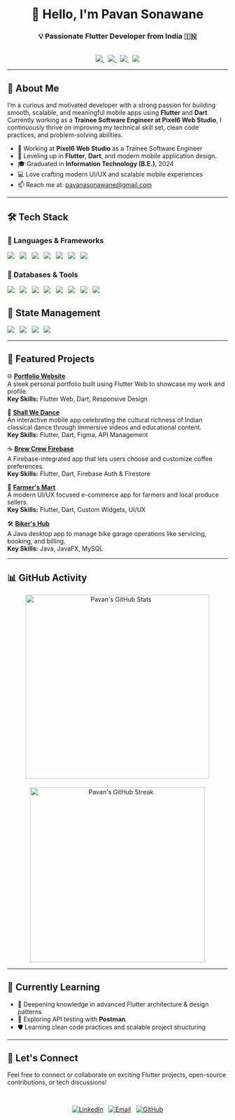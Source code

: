<div align="center">

# 👋 Hello, I'm <strong>Pavan Sonawane</strong>

###  💡 Passionate Flutter Developer from India 🇮🇳
<br>

<a href="https://pavan0209.github.io/portfolio/" target="_blank">
  <img src="https://img.shields.io/badge/Portfolio-000?style=for-the-badge&logoColor=white" />
</a>
&nbsp;
<a href="https://www.linkedin.com/in/pavansonawane0209/" target="_blank">
  <img src="https://img.shields.io/badge/LinkedIn-0077B5?style=for-the-badge&logo=linkedin&logoColor=white" />
</a>
&nbsp;
<a href="https://leetcode.com/u/C2W_Pavan/" target="_blank">
  <img src="https://img.shields.io/badge/LeetCode-FFA116?style=for-the-badge&logo=leetcode&logoColor=black" />
</a>
&nbsp;
<a href="https://www.geeksforgeeks.org/user/pavan0209/" target="_blank">
  <img src="https://img.shields.io/badge/GeeksforGeeks-1F8A70?style=for-the-badge&logo=geeksforgeeks&logoColor=white" />
</a>

---
</div>

## 🚀 About Me

I’m a curious and motivated developer with a strong passion for building smooth, scalable, and meaningful mobile apps using **Flutter** and **Dart**. Currently working as a **Trainee Software Engineer at Pixel6 Web Studio**, I continuously thrive on improving my technical skill set, clean code practices, and problem-solving abilities.

- 🔭 Working at **Pixel6 Web Studio** as a Trainee Software Engineer  
- 🌱 Leveling up in **Flutter**, **Dart**, and modern mobile application design. 
- 🎓 Graduated in **Information Technology (B.E.)**, 2024  
- 💻 Love crafting modern UI/UX and scalable mobile experiences  
- 📫 Reach me at: [pavanasonawane@gmail.com](mailto:pavanasonawane@gmail.com)

---

## 🛠️ Tech Stack

### 🧰 Languages & Frameworks  
<a href=""><img src="https://img.shields.io/badge/Flutter-02569B?style=flat&logo=flutter&logoColor=white"/></a> &nbsp;
<a href=""><img src="https://img.shields.io/badge/Dart-0175C2?style=flat&logo=dart&logoColor=white"/></a> &nbsp;
<a href=""><img src="https://img.shields.io/badge/Java-ED8B00?style=flat&logo=openjdk&logoColor=white"/></a> &nbsp;
<a href=""><img src="https://img.shields.io/badge/Python-3776AB?style=flat&logo=python&logoColor=white"/></a> &nbsp;
<a href=""><img src="https://img.shields.io/badge/C/C++-00599C?style=flat&logo=c&logoColor=white"/></a> &nbsp;
<a href=""><img src="https://img.shields.io/badge/HTML5-E34F26?style=flat&logo=html5&logoColor=white"/></a> &nbsp;
<a href=""><img src="https://img.shields.io/badge/CSS3-1572B6?style=flat&logo=css3&logoColor=white"/></a> &nbsp;


### 💾 Databases & Tools  
<a href=""><img src="https://img.shields.io/badge/Hive-FFB300?style=flat&logo=hive&logoColor=white"/></a> &nbsp;
<a href=""><img src="https://img.shields.io/badge/MySQL-4479A1?style=flat&logo=mysql&logoColor=white"/></a> &nbsp;
<a href=""><img src="https://img.shields.io/badge/SQFLite-3E3E3E?style=flat&logo=sqlite&logoColor=white"/></a> &nbsp;
<a href=""><img src="https://img.shields.io/badge/Firebase-FFCA28?style=flat&logo=firebase&logoColor=black"/></a> &nbsp;
<a href=""><img src="https://img.shields.io/badge/Git-F05032?style=flat&logo=git&logoColor=white"/></a> &nbsp;
<a href=""><img src="https://img.shields.io/badge/GitHub-181717?style=flat&logo=github&logoColor=white"/></a> &nbsp;
<a href=""><img src="https://img.shields.io/badge/VS%20Code-007ACC?style=flat&logo=visual-studio-code&logoColor=white"/></a> &nbsp;
<a href=""><img src="https://img.shields.io/badge/Postman-FF6C37?style=flat&logo=postman&logoColor=white"/></a> &nbsp;

## 🎯 State Management  
<a href=""><img src="https://img.shields.io/badge/Provider-3F51B5?style=flat&logo=flutter&logoColor=white"/></a> &nbsp;
<a href=""><img src="https://img.shields.io/badge/GetX-D00000?style=flat&logo=flutter&logoColor=white"/></a> &nbsp;
<a href=""><img src="https://img.shields.io/badge/Redux-764ABC?style=flat&logo=redux&logoColor=white"/></a> &nbsp;
<a href=""><img src="https://img.shields.io/badge/BLoC-2D9CDB?style=flat&logo=flutter&logoColor=white"/></a> &nbsp;

---

## 📂 Featured Projects

🌐 [**Portfolio Website**](https://pavan0209.github.io/portfolio/)  
A sleek personal portfolio built using Flutter Web to showcase my work and profile.  
**Key Skills:** Flutter Web, Dart, Responsive Design

💃 [**Shall We Dance**](https://play.google.com/store/apps/details?id=com.pixel6.shallwedance&pcampaignid=web_share)  
An interactive mobile app celebrating the cultural richness of Indian classical dance through immersive videos and educational content.  
**Key Skills:** Flutter, Dart, Figma, API Management

☕ [**Brew Crew Firebase**](https://github.com/pavan0209/brew_crew_firebase)  
A Firebase-integrated app that lets users choose and customize coffee preferences.  
**Key Skills:** Flutter, Dart, Firebase Auth & Firestore

📱 [**Farmer's Mart**]()  
A modern UI/UX focused e-commerce app for farmers and local produce sellers.  
**Key Skills:** Flutter, Dart, Custom Widgets, UI/UX

🛠️ [**Biker's Hub**]()  
A Java desktop app to manage bike garage operations like servicing, booking, and billing.  
**Key Skills:** Java, JavaFX, MySQL

---

## 📊 GitHub Activity

<div align="center" style="display: flex; flex-wrap: wrap; justify-content: center; gap: 20px;">

  <img src="https://github-readme-stats.vercel.app/api?username=pavan0209&show_icons=true&count_private=true&hide=prs&theme=radical" alt="Pavan's GitHub Stats" width="420" />
  
  <img src="https://streak-stats.demolab.com?user=pavan0209&theme=radical&hide_border=false" alt="Pavan's GitHub Streak" width="400" />

</div>


---

## 🌱 Currently Learning

- 🚀 Deepening knowledge in advanced Flutter architecture & design patterns  
- 🧩 Exploring API testing with **Postman**  
- 🛡️ Learning clean code practices and scalable project structuring

---

## 🤝 Let's Connect

Feel free to connect or collaborate on exciting Flutter projects, open-source contributions, or tech discussions!

<br>

<div align="center">

<div align="center">

[![LinkedIn](https://img.shields.io/badge/LinkedIn-Pavan%20S-blue?style=flat&logo=linkedin)](https://www.linkedin.com/in/pavansonawane0209/) &nbsp;
[![Email](https://img.shields.io/badge/Gmail-Pavan%20Sonawane-D14836?style=flat&logo=gmail&logoColor=white)](mailto:pavanasonawane@gmail.com) &nbsp;
[![GitHub](https://img.shields.io/badge/GitHub-pavan0209-black?style=flat&logo=github)](https://github.com/pavan0209)

</div>

</div>

</div>
